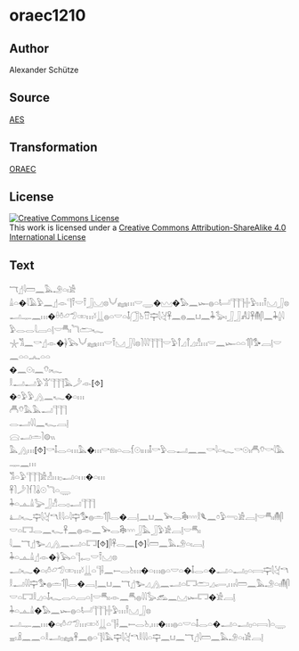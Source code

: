 # oraec1210

## Author

Alexander Schütze

## Source

[AES](https://github.com/simondschweitzer/aes)

## Transformation

[ORAEC](https://oraec.github.io/)

## License

<a rel="license" href="http://creativecommons.org/licenses/by-sa/4.0/"><img alt="Creative Commons License" style="border-width:0" src="https://i.creativecommons.org/l/by-sa/4.0/88x31.png" /></a><br />This work is licensed under a <a rel="license" href="http://creativecommons.org/licenses/by-sa/4.0/">Creative Commons Attribution-ShareAlike 4.0 International License</a>

## Text

𓄓𓊨𓇋𓏠𓈖𓅓𓄂𓏏𓏤𓀀<br>
𓏙𓏏�𓇋𓄿𓅱𓈖𓊨𓁹𓊹𓍋𓎟𓍋𓃀𓈋𓊖𓄋𓈐𓏥𓎟𓇾�𓈉�𓅃𓈖𓆱𓐍𓏏𓂡𓊹𓊹𓊹𓏶𓅱𓏥𓍋𓈋𓃀𓊖<br>
𓂝𓊃𓈖𓏥�𓏐𓏊𓃿𓅿𓏒𓏥𓍱𓋲𓐍𓏏𓎟𓏏𓄤𓃂𓊸𓎯𓊡𓇛𓋔𓋹𓈖𓐍𓈖𓂓𓈖𓇓𓅭𓏤𓃀𓃀𓀻𓄙𓋹𓄟𓋴𓈖𓇓𓐬𓇋𓅱𓂋𓂋𓇋𓐙𓏏𓊤𓎟𓄪𓏤𓆓𓂧𓆑<br>
𓇼𓀢𓈖𓎡𓊨𓁹�𓋀𓅂𓄋𓈐𓏥𓎟𓍋𓈋𓃀𓇋𓊖𓍘𓇋𓇋𓊹𓊹𓊹𓎟𓅱𓋾𓈎𓋾𓈎𓀭𓏥𓎟𓈖𓆱𓏏𓏏𓄊𓋴𓅜𓐙𓊤𓎟𓈖𓏏𓏏𓂜𓏏𓏏<br>
�𓈖𓇳𓏤𓈖𓄣𓏤𓆑<br>
𓎛𓂝𓂝𓅱𓀠𓊹𓊹𓊹𓅓𓌳𓁹[⯑]<br>
�𓏌𓅱𓅱𓂻𓈖𓆑�𓏏𓏥<br>
𓄫𓄣𓅓𓅓𓂝𓊹𓊹𓊹<br>
𓂋𓂝𓇋𓇋𓈖𓆑𓐙𓊤<br>
𓈍𓂝𓏛𓍘𓊗𓏭<br>
𓅓𓂻𓏥[⯑]𓎡𓄤𓂋𓏏𓏥𓅓�𓏥𓎡𓁶𓏤𓏏𓂋𓆴𓇳𓏤𓏥𓄤𓎡𓅱𓂋𓂝𓈖𓈖𓎡𓇋𓏏𓆑𓎡𓇳𓏤𓄫𓄣𓎡𓇋𓅓𓊃𓈖𓏥<br>
𓀢𓏏𓅱𓊹𓊹𓊹𓀀𓁐𓏥𓊪𓂝𓏏𓏥�𓏏𓏥<br>
𓋹𓍘𓌳𓍘𓆳𓍘𓏇𓇳𓆓𓏏𓇾<br>
𓇓𓏏𓊵𓏙𓅬𓃀𓀭𓂋𓊪𓂝𓊹𓊹𓊹<br>
𓂞𓆑𓊡𓇛𓋔𓎔𓎛𓇋𓏏𓇋𓊡𓅜𓐍𓏛𓄊𓋴𓂋�𓐙𓊤𓈖𓂓𓈖𓅨𓂋𓇗𓎆𓎆𓎆𓎛𓆰𓈖𓏌𓅱𓂸𓀀𓐙𓊤𓎟𓄪𓏤𓄟𓋴𓎟𓏏𓉐𓂋𓈖𓆑𓋹𓈖𓐍𓁹𓈖𓅨𓂋𓇗𓎆𓎆𓎆𓃀𓅓𓃀𓅱𓀀𓐙𓊤𓎟𓄪𓏤<br>
𓇋𓈖𓄓𓊨𓅧𓈎𓂻𓈖𓂝𓏏𓉐[⯑]𓋴𓋹𓂋𓈖[⯑]𓇋𓏠𓈖𓅓𓄂𓏏𓏤𓐙𓊤<br>
𓇓𓏏𓊵𓏙𓊨𓁹�𓋀𓅂𓏏𓊹𓉻𓎟𓍋𓈋𓊖<br>
𓂝𓆑�𓏏𓏤𓏊𓃿𓅿𓏒𓏥𓍱𓋲𓏏𓊹𓌢𓈖𓍿𓂋𓊸𓏥�𓏏𓏥𓐍𓏏𓎟𓏏�𓄤𓂋𓏏�𓂝𓏏𓂝𓊪𓏏𓇯𓊡𓇛𓋔𓎔𓎛𓂝𓇋𓇋𓊡𓅜𓐍𓏛𓄊𓋴𓂋�𓐙𓊤𓈖𓂓𓈖𓄓𓊨𓅧𓈎𓂻𓈖𓂝𓏏𓉐𓂧𓈎𓂷𓈒𓏥𓇋𓏠𓈖𓅓𓄂𓏏𓏤𓄟𓋴𓎟𓏏𓉐𓎛𓈎𓏏𓄤𓆑𓂋𓏏𓐙𓏏𓊤𓎟𓄪𓏤𓁹𓈖𓄪𓐍𓇋𓇋𓅭𓃹𓈖𓈋𓆱𓉐�𓀀𓐙𓊤<br>
𓇓𓏏𓊵𓏙�𓅃𓈖𓆱𓐍𓏏𓂡𓊹𓊹𓊹𓏶𓅱𓏥𓍋𓈋𓃀𓊖<br>
𓂝𓊃𓈖𓏥�𓏏𓏤𓏊𓃿𓅿𓏥𓏒𓍱𓋲𓏏𓊹𓌢𓈖𓍿𓂋𓊸𓈒𓏥�𓏥𓐍𓏏𓎟𓏏𓄤𓂋𓏏�𓂝𓏏𓂝𓊪𓏏𓇯𓌙𓏏𓇾𓈇𓏤𓏎𓈖𓈖𓏏𓎛𓂝𓊪𓈐𓋹𓈖𓐍𓏏𓊹𓇋𓅓𓊡𓇛𓋔𓎔𓎛𓇋𓇋𓏏𓊡𓈖𓂓𓈖𓄓𓊨𓇋𓏠𓈖𓅓𓄂𓏏𓏤𓀀𓐙𓊤<br>
